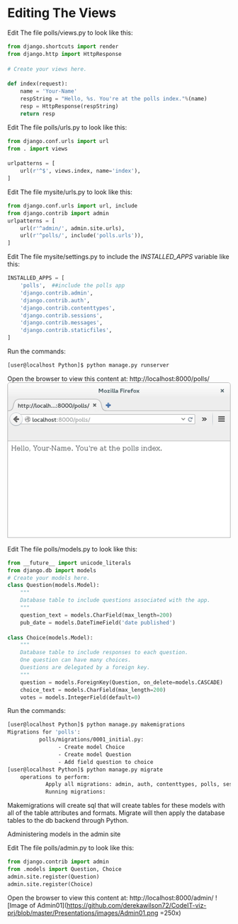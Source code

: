Editing The Views
=================
Edit The file polls/views.py to look like this:

```py
from django.shortcuts import render
from django.http import HttpResponse

# Create your views here.

def index(request):
    name = 'Your-Name'
    respString = "Hello, %s. You're at the polls index."%(name)
    resp = HttpResponse(respString)
    return resp
```

Edit The file polls/urls.py to look like this:
```py
from django.conf.urls import url
from . import views

urlpatterns = [
    url(r'^$', views.index, name='index'),
]

```

Edit The file mysite/urls.py to look like this:
```py
from django.conf.urls import url, include
from django.contrib import admin
urlpatterns = [
    url(r'^admin/', admin.site.urls),
    url(r'^polls/', include('polls.urls')),
]
```

Edit The file mysite/settings.py to include the *INSTALLED_APPS* variable like this:
```py
INSTALLED_APPS = [
    'polls',  ##include the polls app
    'django.contrib.admin',
    'django.contrib.auth',
    'django.contrib.contenttypes',
    'django.contrib.sessions',
    'django.contrib.messages',
    'django.contrib.staticfiles',
]
```
Run the commands:
```bash
[user@localhost Python]$ python manage.py runserver
```
Open the browser to view this content at: http://localhost:8000/polls/
![Image of View01](https://github.com/derekawilson72/CodeIT-viz-prj/blob/master/Presentations/images/Views01.png?raw=true)


Edit The file polls/models.py to look like this:

```py
from __future__ import unicode_literals
from django.db import models
# Create your models here.
class Question(models.Model):
    """
    Database table to include questions associated with the app.
    """
    question_text = models.CharField(max_length=200)
    pub_date = models.DateTimeField('date published')

class Choice(models.Model):
    """
    Database table to include responses to each question.  
    One question can have many choices.  
    Questions are delegated by a foreign key.
    """
    question = models.ForeignKey(Question, on_delete=models.CASCADE)
    choice_text = models.CharField(max_length=200)
    votes = models.IntegerField(default=0)
```

Run the commands:
```bash
[user@localhost Python]$ python manage.py makemigrations
Migrations for 'polls':
		  polls/migrations/0001_initial.py:
    			- Create model Choice
    			- Create model Question
    			- Add field question to choice
[user@localhost Python]$ python manage.py migrate
	operations to perform:
  			Apply all migrations: admin, auth, contenttypes, polls, sessions
			Running migrations:
```
Makemigrations will create sql that will create tables for these models with all of the table attributes and formats. Migrate will then apply the database tables to the db backend through Python.

Administering models in the admin site

Edit The file polls/admin.py to look like this:
```py
from django.contrib import admin
from .models import Question, Choice
admin.site.register(Question)
admin.site.register(Choice)
```
Open the browser to view this content at: http://localhost:8000/admin/
![Image of Admin01](https://github.com/derekawilson72/CodeIT-viz-prj/blob/master/Presentations/images/Admin01.png =250x)

